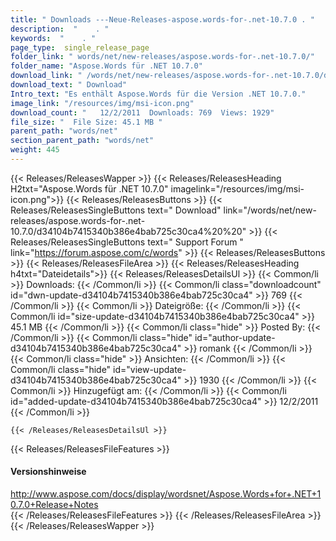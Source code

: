 ```yaml
---
title: " Downloads ---Neue-Releases-aspose.words-for-.net-10.7.0 . "
description:  "    . " 
keywords:  "    . " 
page_type:  single_release_page
folder_link: " words/net/new-releases/aspose.words-for-.net-10.7.0/"
folder_name: "Aspose.Words für .NET 10.7.0"
download_link: " /words/net/new-releases/aspose.words-for-.net-10.7.0/d34104b7415340b386e4bab725c30ca4"
download_text: " Download"
Intro_text: "Es enthält Aspose.Words für die Version .NET 10.7.0."
image_link: "/resources/img/msi-icon.png"
download_count: "   12/2/2011  Downloads: 769  Views: 1929"
file_size: "  File Size: 45.1 MB "
parent_path: "words/net"
section_parent_path: "words/net"
weight: 445
---
```


{{< Releases/ReleasesWapper >}}
  {{< Releases/ReleasesHeading H2txt="Aspose.Words für .NET 10.7.0" imagelink="/resources/img/msi-icon.png">}}
  {{< Releases/ReleasesButtons >}}
    {{< Releases/ReleasesSingleButtons text=" Download" link="/words/net/new-releases/aspose.words-for-.net-10.7.0/d34104b7415340b386e4bab725c30ca4%20%20" >}}
    {{< Releases/ReleasesSingleButtons text=" Support Forum " link="https://forum.aspose.com/c/words" >}}
  {{< Releases/ReleasesButtons >}}
  {{< Releases/ReleasesFileArea >}}
    {{< Releases/ReleasesHeading h4txt="Dateidetails">}}
    {{< Releases/ReleasesDetailsUl >}}
            {{< Common/li >}} Downloads: {{< /Common/li >}}
      {{< Common/li class="downloadcount" id="dwn-update-d34104b7415340b386e4bab725c30ca4" >}} 769 {{< /Common/li >}}
      {{< Common/li >}} Dateigröße: {{< /Common/li >}}
      {{< Common/li id="size-update-d34104b7415340b386e4bab725c30ca4" >}} 45.1 MB {{< /Common/li >}} 
      {{< Common/li  class="hide" >}} Posted By: {{< /Common/li >}} 
      {{< Common/li class="hide" id="author-update-d34104b7415340b386e4bab725c30ca4" >}} romank {{< /Common/li >}}
      {{< Common/li class="hide" >}} Ansichten: {{< /Common/li >}}
      {{< Common/li class="hide" id="view-update-d34104b7415340b386e4bab725c30ca4" >}} 1930 {{< /Common/li >}}
      {{< Common/li >}} Hinzugefügt am: {{< /Common/li >}}
      {{< Common/li id="added-update-d34104b7415340b386e4bab725c30ca4" >}} 12/2/2011 {{< /Common/li >}} 

    {{< /Releases/ReleasesDetailsUl >}}

  {{< Releases/ReleasesFileFeatures >}}
      <h4>Versionshinweise</h4><div> <a href="http://www.aspose.com/docs/display/wordsnet/Aspose.Words+for+.NET+10.7.0+Release+Notes">http://www.aspose.com/docs/display/wordsnet/Aspose.Words+for+.NET+10.7.0+Release+Notes</a></div>
  {{< /Releases/ReleasesFileFeatures >}}
 {{< /Releases/ReleasesFileArea >}}
{{< /Releases/ReleasesWapper >}}




